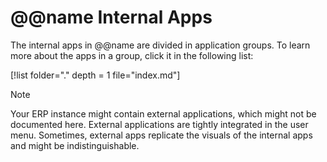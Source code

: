 ﻿# @@name Internal Apps
 
The internal apps in @@name are divided in application groups.
To learn more about the apps in a group, click it in the following list:

[!list folder="." depth = 1 file="index.md"]

> [!note]
> Your ERP instance might contain external applications, which might not be documented here.
> External applications are tightly integrated in the user menu.
> Sometimes, external apps replicate the visuals of the internal apps and might be indistinguishable.
